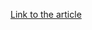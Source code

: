 [Link to the article](https://securityintelligence.com/posts/observations-of-itg07-cyber-operations/)
